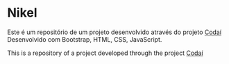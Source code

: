 # Nikel

Este é um repositório de um projeto desenvolvido através do projeto [Codaí](https://codai.growdev.com.br/)
Desenvolvido com Bootstrap, HTML, CSS, JavaScript.

This is a repository of a project developed through the project [Codaí](https://codai.growdev.com.br/)



